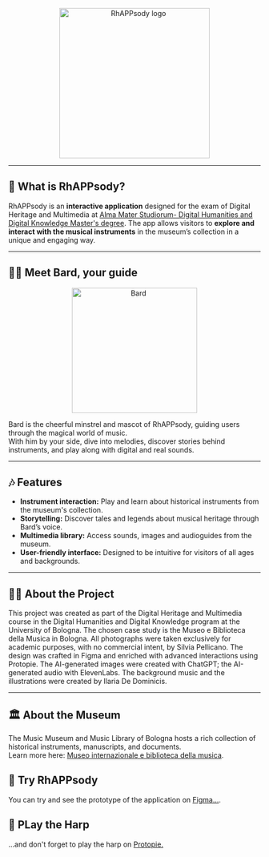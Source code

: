 <p align="center">
  <img src="img/logo.jpg" alt="RhAPPsody logo" width="300"/>
</p>

---

## 🎵 What is RhAPPsody?

RhAPPsody is an **interactive application** designed for the exam of Digital Heritage and Multimedia at [Alma Mater Studiorum- Digital Humanities and Digital Knowledge Master's degree](https://corsi.unibo.it/2cycle/DigitalHumanitiesKnowledge). 
The app allows visitors to **explore and interact with the musical instruments** in the museum’s collection in a unique and engaging way.  

---

## 🧙‍♂️ Meet Bard, your guide 

<p align="center">
  <img src="img/bard.jpg" alt="Bard" width="250"/>
</p>

Bard is the cheerful minstrel and mascot of RhAPPsody, guiding users through the magical world of music.  
With him by your side, dive into melodies, discover stories behind instruments, and play along with digital and real sounds.  

---

## 🎶 Features

- **Instrument interaction:** Play and learn about historical instruments from the museum's collection.  
- **Storytelling:** Discover tales and legends about musical heritage through Bard’s voice.  
- **Multimedia library:** Access sounds, images and audioguides from the museum. 
- **User-friendly interface:** Designed to be intuitive for visitors of all ages and backgrounds.  

---
## 👩‍💻 About the Project 

This project was created as part of the Digital Heritage and Multimedia course in the Digital Humanities and Digital Knowledge program at the University of Bologna. The chosen case study is the Museo e Biblioteca della Musica in Bologna. All photographs were taken exclusively for academic purposes, with no commercial intent, by Silvia Pellicano. The design was crafted in Figma and enriched with advanced interactions using Protopie. The AI-generated images were created with ChatGPT; the AI-generated audio with ElevenLabs. 
The background music and the illustrations were created by Ilaria De Dominicis.

---

## 🏛️ About the Museum

The Music Museum and Music Library of Bologna hosts a rich collection of historical instruments, manuscripts, and documents.  
Learn more here: [Museo internazionale e biblioteca della musica](https://www.museibologna.it/musica/).  

## ​🌷​ Try RhAPPsody

You can try and see the prototype of the application on [Figma...](https://www.figma.com/design/qYttvPAvZ8BNhzsjpzpT1v/RhAPPsody?node-id=0-1&t=mxaitgWdn0Emm5gE-1). 

## 🪉​ PLay the Harp

...and don't forget to play the harp on [Protopie.](https://cloud.protopie.io/p/45f7f88aa8f337455d9c8d3c)
